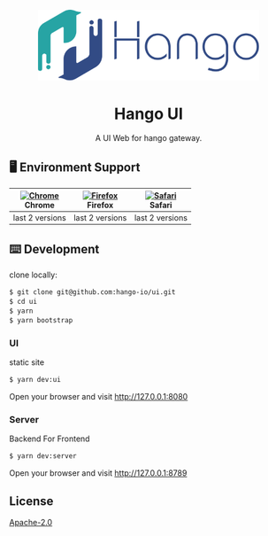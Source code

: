 <p align="center">
  <a href="#">
    <img width="400" src="packages/ui/src/assets/logo.svg">
  </a>
</p>

<h1 align="center">Hango UI</h1>

<div align="center">

A UI Web for hango gateway.

</div>

## 🖥 Environment Support

| [<img src="https://raw.githubusercontent.com/alrra/browser-logos/master/src/chrome/chrome_48x48.png" alt="Chrome" width="24px" height="24px" />](http://godban.github.io/browsers-support-badges/)<br>Chrome | [<img src="https://raw.githubusercontent.com/alrra/browser-logos/master/src/firefox/firefox_48x48.png" alt="Firefox" width="24px" height="24px" />](http://godban.github.io/browsers-support-badges/)<br>Firefox | [<img src="https://raw.githubusercontent.com/alrra/browser-logos/master/src/safari/safari_48x48.png" alt="Safari" width="24px" height="24px" />](http://godban.github.io/browsers-support-badges/)<br>Safari |
| --- | --- | --- |
| last 2 versions | last 2 versions | last 2 versions |

## ⌨️ Development

clone locally:

```bash
$ git clone git@github.com:hango-io/ui.git
$ cd ui
$ yarn
$ yarn bootstrap
```

### UI

static site

```bash
$ yarn dev:ui
```

Open your browser and visit http://127.0.0.1:8080

### Server

Backend For Frontend

```bash
$ yarn dev:server
```

Open your browser and visit http://127.0.0.1:8789

## License

[Apache-2.0](https://choosealicense.com/licenses/apache-2.0/)